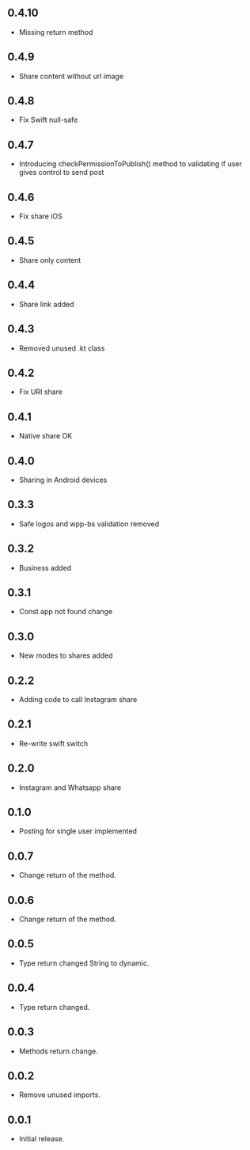 ## 0.4.10

* Missing return method

## 0.4.9

* Share content without url image

## 0.4.8

* Fix Swift null-safe 

## 0.4.7

* Introducing checkPermissionToPublish() method to validating if user gives control to send post

## 0.4.6

* Fix share iOS

## 0.4.5

* Share only content

## 0.4.4

* Share link added

## 0.4.3

* Removed unused .kt class

## 0.4.2

* Fix URI share

## 0.4.1

* Native share OK

## 0.4.0

* Sharing in Android devices

## 0.3.3

* Safe logos and wpp-bs validation removed

## 0.3.2

* Business added

## 0.3.1

* Const app not found change

## 0.3.0

* New modes to shares added

## 0.2.2

* Adding code to call Instagram share

## 0.2.1

* Re-write swift switch

## 0.2.0

* Instagram and Whatsapp share

## 0.1.0

* Posting for single user implemented

## 0.0.7

* Change return of the method.

## 0.0.6

* Change return of the method.

## 0.0.5

* Type return changed String to dynamic.

## 0.0.4

* Type return changed.

## 0.0.3

* Methods return change.

## 0.0.2

* Remove unused imports.

## 0.0.1

* Initial release.
